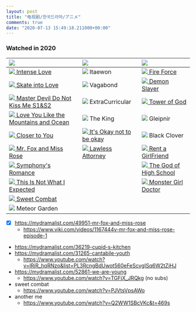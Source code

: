 ```yaml
---
layout: post
title: "电视剧/한국드라마/アニメ"
comments: true
date: "2020-07-13 15:49:18.211000+00:00"
---
```


### Watched in 2020

| ![][cn]                                                                                                                                        | ![][kr]                                                                                     | ![][jp]                                                                                   |
|:-----------------------------------------------------------------------------------------------------------------------------------------------|:--------------------------------------------------------------------------------------------|:------------------------------------------------------------------------------------------|
| [![][done] Intense Love](https://www.youtube.com/watch?v=h0ESz7yFrjI&list=PLKetxu4L5G2BgPsv1skWCQD7xzh2tW3bz&index=)                           | ![][done] Itaewon                                                                           | [![][done] Fire Force](https://www.crunchyroll.com/fire-force)                            |
| [![][done] Skate into Love](https://www.youtube.com/watch?v=rJ8iFqU-dok&list=PLTB73Ibi_X3HWLY2PjqEX-cJUcGF-YBqp)                               | ![][done] Vagabond                                                                          | [![][done] Demon Slayer](https://www.crunchyroll.com/demon-slayer-kimetsu-no-yaiba)       |
| [![][done] Master Devil Do Not Kiss Me S1&S2](https://www.youtube.com/watch?v=hO3VAt26_8g&list=PLEXBGg5OB0B8qFpthjOjCbqIRCqVEQBVl)             | ![][done] ExtraCurricular                                                                   | [![][done] Tower of God](https://www.crunchyroll.com/tower-of-god)                        |
| [![][done] Love You Like the Mountains and Ocean](https://www.youtube.com/watch?v=cEqBoKgqKyM&list=PLTB73Ibi_X3HmQDVkQz1whm_VqMhTpKzx&index=1) | ![][done] The King                                                                          | ![][done] Gleipnir                                                                        |
| [![][done] Closer to You](https://www.youtube.com/watch?v=PbI6cueEky4&list=PLATwx1z00Hse1XZ0OQ538Ck6hgiN-y0WA)                                 | [![][notdone] It's Okay not to be okay](https://mydramalist.com/49865-psycho-but-it-s-okay) | ![][done] Black Clover                                                                    |
| [![][done] Mr. Fox and Miss Rose](https://www.viki.com/tv/37201c-mr-fox-and-miss-rose)                                                         | [![][done] Lawless Attorney](https://www.viki.com/tv/35833c-lawless-lawyer)                 | [![][notdone] Rent a GirlFriend](https://www.crunchyroll.com/rent-a-girlfriend)           |
| [![][done] Symphony's Romance](https://www.viki.com/videos/1168218v-symphonys-romance-episode-1)                                               |                                                                                             | [![][notdone] The God of High School](https://www.crunchyroll.com/the-god-of-high-school) |
| [![][done] This Is Not What I Expected](https://www.youtube.com/watch?v=j0ZGybI7dU8)                                                           |                                                                                             | [![][notdone] Monster Girl Doctor](https://www.crunchyroll.com/monster-girl-doctor)       |
| [![][notdone] Sweet Combat](https://www.youtube.com/watch?v=9XwwyltS0As&list=PL-qn-eiR753fjnMhGr8oQzmTu1jsMFxOu&index=5)                       |                                                                                             |                                                                                           |
| ![][notdone] Meteor Garden                                                                                                                     |                                                                                             |                                                                                           |

* [x] https://mydramalist.com/49951-mr-fox-and-miss-rose
    * https://www.viki.com/videos/1167444v-mr-fox-and-miss-rose-episode-1
* https://mydramalist.com/36219-cupid-s-kitchen
* https://mydramalist.com/31265-cantabile-youth
    * https://www.youtube.com/watch?v=lRjR_hqRNzo&list=PL3RcngBdUwot560eFeScvgISq6W2tZjHJ
* https://mydramalist.com/52861-we-are-young
    * https://www.youtube.com/watch?v=TGFjX_JRQkg (no subs)
* sweet combat
    * https://www.youtube.com/watch?v=PJVtsVpsAWo
* another me
    * https://www.youtube.com/watch?v=Q2WW1SBcVKc&t=469s



[cn]: https://cdn1.iconfinder.com/data/icons/stripe-flag-set/23/CN.png
[kr]: https://cdn1.iconfinder.com/data/icons/stripe-flag-set/23/KR.png
[jp]: https://cdn1.iconfinder.com/data/icons/stripe-flag-set/23/JP.png
[done]: https://dupi.popshi.com//image/15946576535f0c8b758ed4a.png
[notdone]: https://cdn1.iconfinder.com/data/icons/silk2/hourglass.png